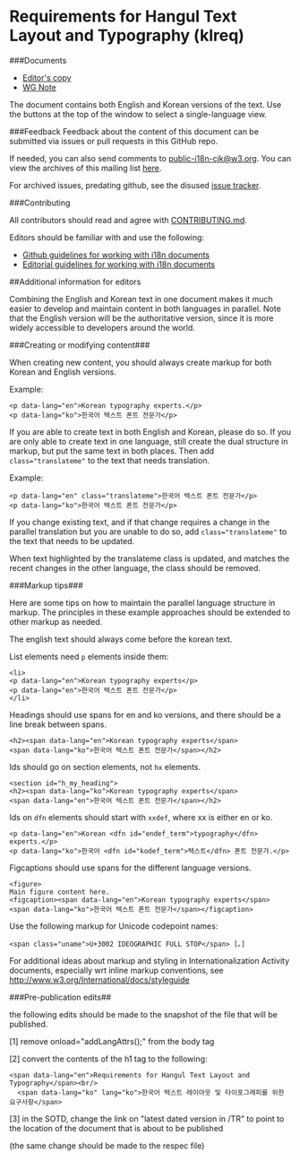 # Requirements for Hangul Text Layout and Typography (klreq)

###Documents
- [Editor's copy](https://w3c.github.io/klreq/)
- [WG Note](https://www.w3.org/TR/klreq/)

The document contains both English and Korean versions of the text. Use the buttons at the top of the window to select a single-language view.

###Feedback
Feedback about the content of this document can be submitted via issues or pull requests in this GitHub repo.

If needed, you can also send comments to [public-i18n-cjk@w3.org](mailto:public-i18n-cjk@w3.org). You can view the archives of this mailing list [here](https://lists.w3.org/Archives/Public/public-i18n-cjk/).

For archived issues, predating github, see the disused [issue tracker](http://www.w3.org/International/track/products/42).


###Contributing

All contributors should read and agree with [CONTRIBUTING.md](https://github.com/w3c/jlreq/blob/gh-pages/CONTRIBUTING.md).

Editors should be familiar with and use the following:

- [Github guidelines for working with i18n documents](http://w3c.github.io/i18n-activity/guidelines/github)
- [Editorial guidelines for working with i18n documents](http://w3c.github.io/i18n-activity/guidelines/editing)

##Additional information for editors 

Combining the English and Korean text in one document makes it much easier to develop and maintain content in both languages in parallel. Note that the English version will be the authoritative version, since it is more widely accessible to developers around the world.


###Creating or modifying content###

When creating new content, you should always create markup for both Korean and English versions.

Example:
```
<p data-lang="en">Korean typography experts.</p>
<p data-lang="ko">한국어 텍스트 폰트 전문가</p>
```


If you are able to create text in both English and Korean, please do so. If you are only able to create text in one language, still create the dual structure in markup, but put the same text in both places. Then add `class="translateme"` to the text that needs translation.

Example:
```
<p data-lang="en" class="translateme">한국어 텍스트 폰트 전문가</p>
<p data-lang="ko">한국어 텍스트 폰트 전문가</p>
```

If you change existing text, and if that change requires a change in the parallel translation but you are unable to do so, add `class="translateme"` to the text that needs to be updated.

When text highlighted by the translateme class is updated, and matches the recent changes in the other language, the class should be removed.


###Markup tips###

Here are some tips on how to maintain the parallel language structure in markup. The principles in these example approaches should be extended to other markup as needed.

The english text should always come before the korean text.

List elements need `p` elements inside them:
```
<li>
<p data-lang="en">Korean typography experts</p>
<p data-lang="en">한국어 텍스트 폰트 전문가</p>
</li>
```

Headings should use spans for en and ko versions, and there should be a line break between spans.
```
<h2><span data-lang="en">Korean typography experts</span>
<span data-lang="ko">한국어 텍스트 폰트 전문가</span></h2>
```

Ids should go on section elements, not `hx` elements.
```
<section id="h_my_heading">
<h2><span data-lang="ko">Korean typography experts</span>
<span data-lang="en">한국어 텍스트 폰트 전문가</span></h2>
```

Ids on `dfn` elements should start with `xxdef`, where xx is either en or ko.
```
<p data-lang="en">Korean <dfn id="endef_term">typography</dfn> experts.</p>
<p data-lang="ko">한국어 <dfn id="kodef_term">텍스트</dfn> 폰트 전문가.</p>
```

Figcaptions should use spans for the different language versions.
```
<figure>
Main figure content here.
<figcaption><span data-lang="en">Korean typography experts</span>
<span data-lang="ko">한국어 텍스트 폰트 전문가</span></figcaption>
```

Use the following markup for Unicode codepoint names:
```
<span class="uname">U+3002 IDEOGRAPHIC FULL STOP</span> [。]
```

For additional ideas about markup and styling in Internationalization Activity documents, especially wrt inline markup conventions, see
http://www.w3.org/International/docs/styleguide


###Pre-publication edits##

the following edits should be made to the snapshot of the file that will be published.

[1] remove  onload="addLangAttrs();" from the body tag

[2] convert the contents of the h1 tag to the following:
```
<span data-lang="en">Requirements for Hangul Text Layout and Typography</span><br/>
  <span data-lang="ko" lang="ko">한국어 텍스트 레이아웃 및 타이포그래피를 위한 요구사항</span>
```

[3] in the SOTD, change the link on "latest dated version in /TR" to point to the location of the document that is about to be published

(the same change should be made to the respec file)
